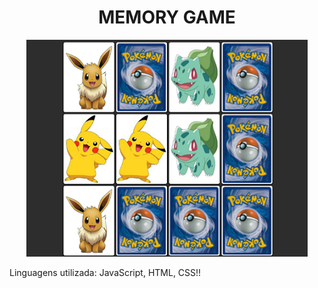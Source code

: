 <h1 align="center">MEMORY GAME</h1>
<p align="center">
<a href="https://nathmelop.github.io/MemoryGame/">
    <img src="https://github.com/nathmelop/MemoryGame/raw/main/img/game.png" alt="Memory Game"></a>



Linguagens utilizada: JavaScript, HTML, CSS!! 
</p>